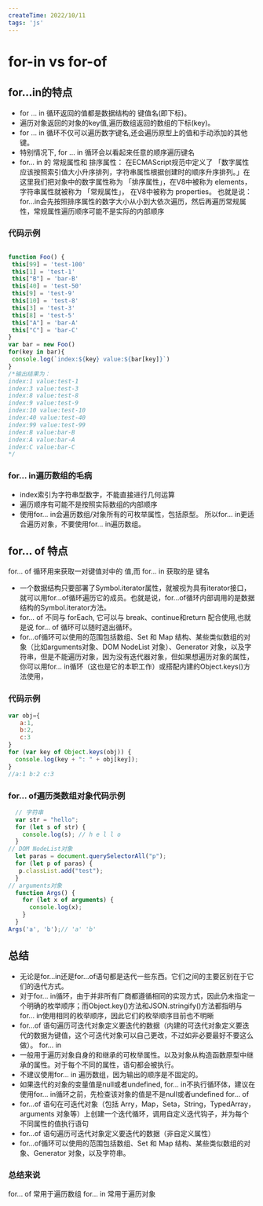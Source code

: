 ```yaml
---
createTime: 2022/10/11
tags: 'js'
---
```

# for-in vs for-of

## for...in的特点

* for … in 循环返回的值都是数据结构的 键值名(即下标)。
* 遍历对象返回的对象的key值,遍历数组返回的数组的下标(key)。
* for … in 循环不仅可以遍历数字键名,还会遍历原型上的值和手动添加的其他键。
* 特别情况下, for … in 循环会以看起来任意的顺序遍历键名
* for… in 的 常规属性和 排序属性：
在ECMAScript规范中定义了 「数字属性应该按照索引值⼤⼩升序排列，字符串属性根据创建时的顺序升序排列。」在这⾥我们把对象中的数字属性称为 「排序属性」，在V8中被称为 elements，字符串属性就被称为 「常规属性」， 在V8中被称为 properties。
也就是说：for...in会先按照排序属性的数字大小从小到大依次遍历，然后再遍历常规属性，常规属性遍历顺序可能不是实际的内部顺序

### 代码示例

```javascript

function Foo() {
 this[99] = 'test-100'
 this[1] = 'test-1'
 this["B"] = 'bar-B'
 this[40] = 'test-50'
 this[9] = 'test-9'
 this[10] = 'test-8'
 this[3] = 'test-3'
 this[8] = 'test-5'
 this["A"] = 'bar-A'
 this["C"] = 'bar-C'
}
var bar = new Foo()
for(key in bar){
 console.log(`index:${key} value:${bar[key]}`)
}
/*输出结果为：
index:1 value:test-1
index:3 value:test-3
index:8 value:test-8
index:9 value:test-9
index:10 value:test-10
index:40 value:test-40
index:99 value:test-99
index:B value:bar-B
index:A value:bar-A
index:C value:bar-C
*/
```

### for… in遍历数组的毛病

* index索引为字符串型数字，不能直接进行几何运算
* 遍历顺序有可能不是按照实际数组的内部顺序
* 使用for… in会遍历数组/对象所有的可枚举属性，包括原型。
所以for… in更适合遍历对象，不要使用for… in遍历数组。

## for… of 特点

for… of 循环用来获取一对键值对中的 值,而 for… in 获取的是 键名

* 一个数据结构只要部署了Symbol.iterator属性，就被视为具有iterator接口，就可以用for…of循环遍历它的成员。也就是说，for…of循环内部调用的是数据结构的Symbol.iterator方法。
* for… of 不同与 forEach, 它可以与 break、continue和return 配合使用,也就是说 for… of 循环可以随时退出循环。
* for…of循环可以使用的范围包括数组、Set 和 Map 结构、某些类似数组的对象（比如arguments对象、DOM NodeList 对象）、Generator 对象，以及字符串，但是不能遍历对象，因为没有迭代器对象，但如果想遍历对象的属性，你可以用for… in循环（这也是它的本职工作）或搭配内建的Object.keys()方法使用，

### 代码示例

```javascript
var obj={
　　a:1,
　　b:2,
　　c:3
}
for (var key of Object.keys(obj)) {
  console.log(key + ": " + obj[key]);
}
//a:1 b:2 c:3
```

### for... of遍历类数组对象代码示例

```javascript
  // 字符串
  var str = "hello";
  for (let s of str) {
    console.log(s); // h e l l o
  }
// DOM NodeList对象
  let paras = document.querySelectorAll("p");
  for (let p of paras) {
   p.classList.add("test");
  }
// arguments对象
  function Args() {
    for (let x of arguments) {
      console.log(x);
    }
  }
Args('a', 'b');// 'a' 'b'
```

## 总结

* 无论是for...in还是for...of语句都是迭代一些东西。它们之间的主要区别在于它们的迭代方式。
* 对于for... in循环，由于并非所有厂商都遵循相同的实现方式，因此仍未指定一个明确的枚举顺序；而Object.key()方法和JSON.stringify()方法都指明与for... in使用相同的枚举顺序，因此它们的枚举顺序目前也不明晰
* for...of 语句遍历可迭代对象定义要迭代的数据（内建的可迭代对象定义要迭代的数据为键值，这个可迭代对象可以自己更改，不过如非必要最好不要这么做）。
for... in
* 一般用于遍历对象自身的和继承的可枚举属性。以及对象从构造函数原型中继承的属性。对于每个不同的属性，语句都会被执行。
* 不建议使用for... in 遍历数组，因为输出的顺序是不固定的。
* 如果迭代的对象的变量值是null或者undefined, for... in不执行循环体，建议在使用for... in循环之前，先检查该对象的值是不是null或者undefined
for... of
* for…of 语句在可迭代对象（包括 Arry，Map，Seta，String，TypedArray，arguments 对象等）上创建一个迭代循环，调用自定义迭代钩子，并为每个不同属性的值执行语句
* for…of 语句遍历可迭代对象定义要迭代的数据（非自定义属性）
* for…of循环可以使用的范围包括数组、Set 和 Map 结构、某些类似数组的对象、Generator 对象，以及字符串。

### 总结来说

for... of 常用于遍历数组
for... in 常用于遍历对象
